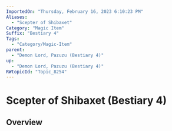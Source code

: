 ```yaml
---
ImportedOn: "Thursday, February 16, 2023 6:10:23 PM"
Aliases:
  - "Scepter of Shibaxet"
Category: "Magic Item"
Suffix: "Bestiary 4"
Tags:
  - "Category/Magic-Item"
parent:
  - "Demon Lord, Pazuzu (Bestiary 4)"
up:
  - "Demon Lord, Pazuzu (Bestiary 4)"
RWtopicId: "Topic_8254"
---
```

# Scepter of Shibaxet (Bestiary 4)
## Overview
